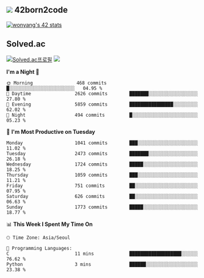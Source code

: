
## <img src="https://img.shields.io/badge/-000000?style=flat&logo=42&logoColor=white"> 42born2code
<!--[![wonyang's 42 stats](https://badge42.vercel.app/api/v2/cl5nhe5b6007809kydha7ht42/stats?cursusId=21&coalitionId=88)](https://profile.intra.42.fr/users/wonyang)-->

[![wonyang's 42 stats](https://badge.mediaplus.ma/starryblue/wonyang?1337Badge=off&UM6P=off)](https://github.com/oakoudad/badge42)

## Solved.ac
[![Solved.ac프로필](http://mazassumnida.wtf/api/v2/generate_badge?boj=bennyws)](https://solved.ac/bennyws)
<a href="https://solved.ac/bennyws"><img src="http://mazandi.herokuapp.com/api?handle=bennyws&theme=cold"/></a>

<!--START_SECTION:waka-->
**I'm a Night 🦉** 

```text
🌞 Morning                468 commits         █░░░░░░░░░░░░░░░░░░░░░░░░   04.95 % 
🌆 Daytime                2626 commits        ███████░░░░░░░░░░░░░░░░░░   27.80 % 
🌃 Evening                5859 commits        ████████████████░░░░░░░░░   62.02 % 
🌙 Night                  494 commits         █░░░░░░░░░░░░░░░░░░░░░░░░   05.23 % 
```
📅 **I'm Most Productive on Tuesday** 

```text
Monday                   1041 commits        ███░░░░░░░░░░░░░░░░░░░░░░   11.02 % 
Tuesday                  2473 commits        ███████░░░░░░░░░░░░░░░░░░   26.18 % 
Wednesday                1724 commits        █████░░░░░░░░░░░░░░░░░░░░   18.25 % 
Thursday                 1059 commits        ███░░░░░░░░░░░░░░░░░░░░░░   11.21 % 
Friday                   751 commits         ██░░░░░░░░░░░░░░░░░░░░░░░   07.95 % 
Saturday                 626 commits         ██░░░░░░░░░░░░░░░░░░░░░░░   06.63 % 
Sunday                   1773 commits        █████░░░░░░░░░░░░░░░░░░░░   18.77 % 
```


📊 **This Week I Spent My Time On** 

```text
🕑︎ Time Zone: Asia/Seoul

💬 Programming Languages: 
C                        11 mins             ███████████████████░░░░░░   76.62 % 
Python                   3 mins              ██████░░░░░░░░░░░░░░░░░░░   23.38 % 
```


<!--END_SECTION:waka-->
